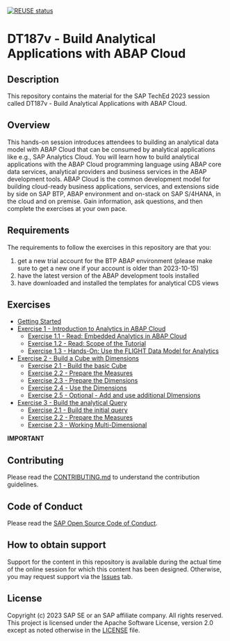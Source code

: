 [![REUSE status](https://api.reuse.software/badge/github.com/SAP-samples/teched2023-DT187v)](https://api.reuse.software/info/github.com/SAP-samples/teched2023-DT187v)

# DT187v - Build Analytical Applications with ABAP Cloud

## Description

This repository contains the material for the SAP TechEd 2023 session called DT187v - Build Analytical Applications with ABAP Cloud.


## Overview

This hands-on session introduces attendees to building an analytical data model with ABAP Cloud that can be consumed by analytical applications like e.g., SAP Analytics Cloud. You will learn how to build analytical applications with the ABAP Cloud programming language using ABAP core data services, analytical providers and business services in the ABAP development tools. ABAP Cloud is the common development model for building cloud-ready business applications, services, and extensions side by side on SAP BTP, ABAP environment and on-stack on SAP S/4HANA, in the cloud and on premise. Gain information, ask questions, and then complete the exercises at your own pace.


## Requirements

The requirements to follow the exercises in this repository are that you:
1) get a new trial account for the BTP ABAP environment (please make sure to get a new one if your account is older than 2023-10-15)
2) have the latest version of the ABAP development tools installed
3) have downloaded and installed the templates for analytical CDS views

## Exercises

- [Getting Started](exercises/ex0/)
- [Exercise 1 - Introduction to Analytics in ABAP Cloud](exercises/ex1/)
    - [Exercise 1.1 - Read: Embedded Analytics in ABAP Cloud](exercises/ex1/README.md#exercise-11---read-embedded-analytics-in-abap-cloud)
    - [Exercise 1.2 - Read: Scope of the Tutorial](exercises/ex1#exercise-12-sub-exercise-2-description)
    - [Exercise 1.3 - Hands-On: Use the FLIGHT Data Model for Analytics](exercises/ex1#exercise-12-sub-exercise-2-description)
- [Exercise 2 - Build a Cube with Dimensions](exercises/ex2/)
    - [Exercise 2.1 - Build the basic Cube](exercises/ex2/README.md#exercise-21---build-the-basic-cube)
    - [Exercise 2.2 - Prepare the Measures](exercises/ex2/README.md#exercise-22---prepare-the-measures)
    - [Exercise 2.3 - Prepare the Dimensions](exercises/ex2/README.md#exercise-23---prepare-the-dimensions)
    - [Exercise 2.4 - Use the Dimensions](exercises/ex2/README.md#exercise-24---use-the-dimensions)
    - [Exercise 2.5 - Optional - Add and use additional DImensions](exercises/ex2/README.md#exercise-25---optional-add-and-use-additional-dimensions)
- [Exercise 3 - Build the analytical Query](exercises/ex3/)
    - [Exercise 2.1 - Build the initial query](exercises/ex3/README.MD#exercise-31-build-the-initial-query)
    - [Exercise 2.2 - Prepare the Measures](exercises/ex3/README.MD#exercise-32---prepare-the-measures)
    - [Exercise 2.3 - Working Multi-Dimensional](exercises/ex3/README.MD#exercise-33---working-with-the-multi-dimensional-analysis)


**IMPORTANT**

## Contributing
Please read the [CONTRIBUTING.md](./CONTRIBUTING.md) to understand the contribution guidelines.

## Code of Conduct
Please read the [SAP Open Source Code of Conduct](https://github.com/SAP-samples/.github/blob/main/CODE_OF_CONDUCT.md).

## How to obtain support

Support for the content in this repository is available during the actual time of the online session for which this content has been designed. Otherwise, you may request support via the [Issues](../../issues) tab.

## License
Copyright (c) 2023 SAP SE or an SAP affiliate company. All rights reserved. This project is licensed under the Apache Software License, version 2.0 except as noted otherwise in the [LICENSE](LICENSES/Apache-2.0.txt) file.
